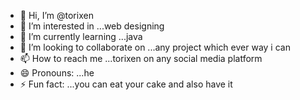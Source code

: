 - 👋 Hi, I’m @torixen
- 👀 I’m interested in ...web designing
- 🌱 I’m currently learning ...java
- 💞️ I’m looking to collaborate on ...any project which ever way i can
- 📫 How to reach me ...torixen on any social media platform
- 😄 Pronouns: ...he
- ⚡ Fun fact: ...you can eat your cake and also have it

<!---
torixen/torixen is a ✨ special ✨ repository because its `README.md` (this file) appears on your GitHub profile.
You can click the Preview link to take a look at your changes.
--->

